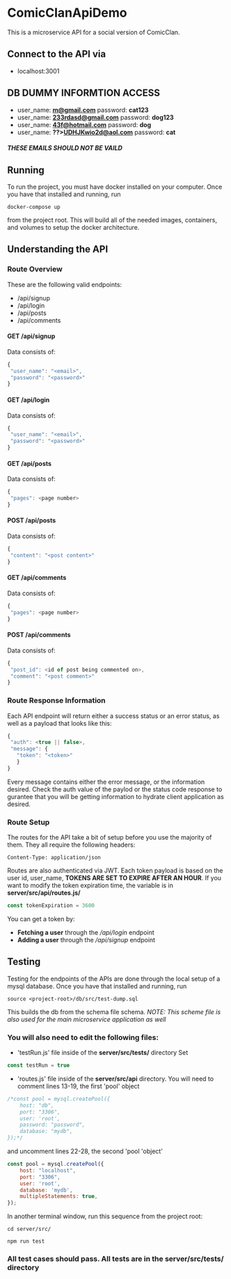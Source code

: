 # ComicClanApiDemo
This is a microservice API for a social version of ComicClan.

## Connect to the API via
- localhost:3001
## DB DUMMY INFORMTION ACCESS
- user_name: **m@gmail.com** password: **cat123**
- user_name: **233rdasd@gmail.com** password: **dog123**
- user_name: **43f@hotmail.com** password: **dog**
- user_name: **??>UDHJKwio2d@aol.com** password: **cat**
##### ***THESE EMAILS SHOULD NOT BE VAILD***

## Running
To run the project, you must have docker installed on your computer. Once you have that installed and running, run
```console
docker-compose up
```
from the project root. This will build all of the needed images, containers, and volumes to setup the docker architecture.
## Understanding the API
### Route Overview
These are the following valid endpoints:
- /api/signup
- /api/login
- /api/posts
- /api/comments
#### GET /api/signup
Data consists of:
```javascript
{
 "user_name": "<email>",
 "password": "<password>"
}
```
#### GET /api/login
Data consists of:
```javascript
{
 "user_name": "<email>",
 "password": "<password>"
}
```
#### GET /api/posts
Data consists of:
```javascript
{
 "pages": <page number>
}
```
#### POST /api/posts
Data consists of:
```javascript
{
 "content": "<post content>"
}
```
#### GET /api/comments
Data consists of:
```javascript
{
 "pages": <page number>
}
```
#### POST /api/comments
Data consists of:
```javascript
{
 "post_id": <id of post being commented on>,
 "comment": "<post comment>"
}
```
### Route Response Information
Each API endpoint will return either a success status or an error status, as well as a payload that looks like this:
```javascript
{
 "auth": <true || false>,
 "message": {
   "token": "<token>"
   }
}
```
Every message contains either the error message, or the information desired. Check the auth value of the paylod or 
the status code response to gurantee that you will be getting information to hydrate client application as desired.

### Route Setup
The routes for the API take a bit of setup before you use the majority of them. They all require the following headers:
```console
Content-Type: application/json
```
Routes are also authenticated via JWT. Each token payload is based on the user id, user_name, **TOKENS ARE SET TO EXPIRE
AFTER AN HOUR**.
If you want to modify the token expiration time, the variable is in **server/src/api/routes.js/**
```javascript
const tokenExpiration = 3600
```
You can get a token by:
- **Fetching a user** through the */api/login* endpoint
- **Adding a user** through the */api/signup* endpoint


## Testing
Testing for the endpoints of the APIs are done through the local setup of a mysql database. Once you have that installed
and running, run
```console
source <project-root>/db/src/test-dump.sql
```
This builds the db from the schema file schema. 
*NOTE: This scheme file is also used for the main microservice application 
as well*
### You will also need to edit the following files:
- 'testRun.js' file inside of the **server/src/tests/** directory
Set
```javascript
const testRun = true
```
- 'routes.js' file inside of the **server/src/api** directory. You will need to comment lines 13-19, the first 'pool' object
```javascript
/*const pool = mysql.createPool({
    host: "db",
    port: "3306",
    user: 'root',
    password: "password",
    database: "mydb",
});*/
```
and uncomment lines 22-28, the second 'pool 'object'
```javascript
const pool = mysql.createPool({
    host: "localhost",
    port: "3306",
    user: 'root',
    database: 'mydb',
    multipleStatements: true,
});
```
In another terminal window, run this sequence from the project root:
```console
cd server/src/
```
```console
npm run test
```
### All test cases should pass. All tests are in the **server/src/tests/** directory
